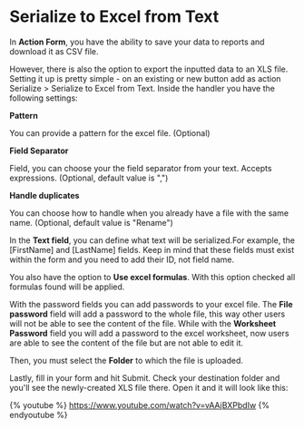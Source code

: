 # Serialize to Excel from Text

In **Action Form**, you have the ability to save your data to reports and download it as CSV file. 

However, there is also the option to export the inputted data to an XLS file.  Setting it up is pretty simple - on an existing or new button add as action Serialize > Serialize to Excel from Text. Inside the handler you have the following settings:

**Pattern**

You can provide a pattern for the excel file. (Optional)

**Field Separator** 

Field, you can choose your the field separator from your text.
Accepts expressions. (Optional, default value is ",")

**Handle duplicates**

You can choose how to handle when you already have a file with the same name. (Optional, default value is "Rename")

In the **Text field**, you can define what text will be serialized.For example, the [FirstName] and [LastName] fields. Keep in mind that these fields must exist within the form and you need to add their ID, not field name.  

You also have the option to **Use excel formulas**. With this option checked all formulas found will be applied.

With the password fields you can add passwords to your excel file. The **File password** field will add a password to the whole file, this way other users will not be able to see the content of the file. While with the **Worksheet Password** field you will add a password to the excel worksheet, now users are able to see the content of the file but are not able to edit it.

Then, you must select the **Folder** to which the file is uploaded. 

Lastly, fill in your form and hit Submit. Check your destination folder and you'll see the newly-created XLS file there. Open it and it will look like this: 

{% youtube %} https://www.youtube.com/watch?v=vAAjBXPbdIw {% endyoutube %}